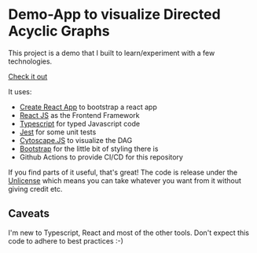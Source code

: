 # Demo-App to visualize Directed Acyclic Graphs

This project is a demo that I built to learn/experiment with a few technologies.

[Check it out](https://mauricebrg.github.io/dag-visualizer/)

It uses:

- [Create React App](https://github.com/facebook/create-react-app) to bootstrap a react app
- [React JS](https://reactjs.org/) as the Frontend Framework
- [Typescript](https://www.typescriptlang.org/) for typed Javascript code
- [Jest](https://jestjs.io/) for some unit tests
- [Cytoscape.JS](https://js.cytoscape.org/) to visualize the DAG
- [Bootstrap](https://getbootstrap.com/) for the little bit of styling there is
- Github Actions to provide CI/CD for this repository

If you find parts of it useful, that's great! The code is release under the [Unlicense](LICENSE) which means you can take whatever you want from it without giving credit etc.

## Caveats

I'm new to Typescript, React and most of the other tools. Don't expect this code to adhere to best practices :-)